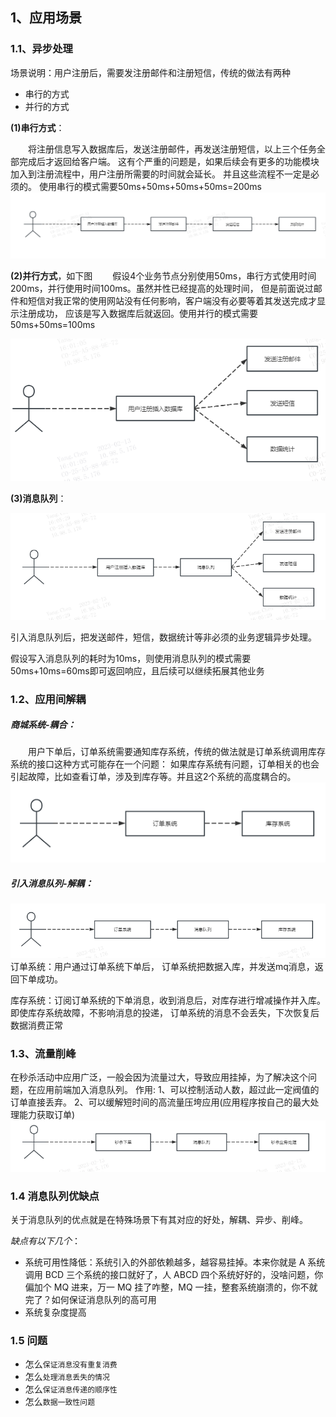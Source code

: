 ## 1、应用场景
### 1.1、异步处理
场景说明：用户注册后，需要发注册邮件和注册短信，传统的做法有两种
* 串行的方式
* 并行的方式

**(1)串行方式**：

　　将注册信息写入数据库后，发送注册邮件，再发送注册短信，以上三个任务全部完成后才返回给客户端。
这有个严重的问题是，如果后续会有更多的功能模块加入到注册流程中，用户注册所需要的时间就会延长。
并且这些流程不一定是必须的。 使用串行的模式需要50ms+50ms+50ms+50ms=200ms
![串行方式](../../images/rabbitmq/1_chuanxingfangshi.png)

**(2)并行方式**，如下图
　　假设4个业务节点分别使用50ms，串行方式使用时间200ms，并行使用时间100ms。虽然并性已经提高的处理时间，
但是前面说过邮件和短信对我正常的使用网站没有任何影响，客户端没有必要等着其发送完成才显示注册成功，
应该是写入数据库后就返回。使用并行的模式需要50ms+50ms=100ms

![并行方式](../../images/rabbitmq/1_bingxingfangshi.png)


**(3)消息队列**：

![消息队列](../../images/rabbitmq/1_xiaoxiduilie.png)

引入消息队列后，把发送邮件，短信，数据统计等非必须的业务逻辑异步处理。

假设写入消息队列的耗时为10ms，则使用消息队列的模式需要50ms+10ms=60ms即可返回响应，且后续可以继续拓展其他业务

### 1.2、应用间解耦
##### 商城系统-耦合：
　　用户下单后，订单系统需要通知库存系统，传统的做法就是订单系统调用库存系统的接口这种方式可能存在一个问题：
如果库存系统有问题，订单相关的也会引起故障，比如查看订单，涉及到库存等。并且这2个系统的高度耦合的。
![应用间解耦](../../images/rabbitmq/1_yingyongjianjieou.png)

##### 引入消息队列-解耦：
![解耦](../../images/rabbitmq/1_jieou.png)
订单系统：用户通过订单系统下单后， 订单系统把数据入库，并发送mq消息，返回下单成功。

库存系统：订阅订单系统的下单消息，收到消息后，对库存进行增减操作并入库。即使库存系统故障，不影响消息的投递，
订单系统的消息不会丢失，下次恢复后数据消费正常

### 1.3、流量削峰
在秒杀活动中应用广泛，一般会因为流量过大，导致应用挂掉，为了解决这个问题，在应用前端加入消息队列。
作用:
1、可以控制活动人数，超过此一定阀值的订单直接丢弃。
2、可以缓解短时间的高流量压垮应用(应用程序按自己的最大处理能力获取订单)
![流量削峰](../../images/rabbitmq/1_liuliangxiaofeng.png)

### 1.4 消息队列优缺点

关于消息队列的优点就是在特殊场景下有其对应的好处，解耦、异步、削峰。

*缺点有以下几个*：
* 系统可用性降低：系统引入的外部依赖越多，越容易挂掉。本来你就是 A 系统调用 BCD 三个系统的接口就好了，人 ABCD 四个系统好好的，没啥问题，你偏加个 MQ 进来，万一 MQ 挂了咋整，MQ 一挂，整套系统崩溃的，你不就完了？如何保证消息队列的高可用
* 系统复杂度提高

### 1.5 问题
* 怎么`保证消息没有重复消费`
* 怎么`处理消息丢失的情况`
* 怎么`保证消息传递的顺序性`
* 怎么`数据一致性问题`

